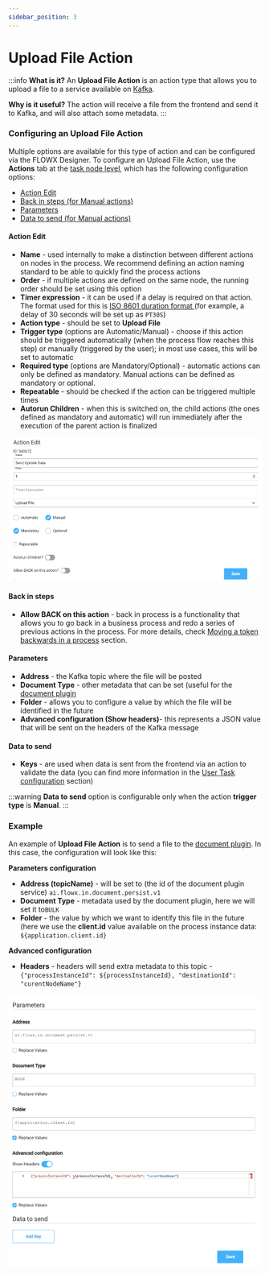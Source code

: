 ```yaml
---
sidebar_position: 3
---
```


# Upload File Action

:::info
**What is it?** An **Upload File Action** is an action type that allows you to upload a file to a service available on [Kafka](../../../platform-overview/frameworks-and-standards/event-driven-architecture-frameworks/intro-to-kafka-concepts.md).

**Why is it useful?** The action will receive a file from the frontend and send it to Kafka, and will also attach some metadata.
:::

### Configuring an Upload File Action

Multiple options are available for this type of action and can be configured via the FLOWX Designer. To configure an Upload File Action, use the **Actions** tab at the [task node level](../../../../flowx-designer/managing-a-process-flow/adding-an-action-to-a-node.md), which has the following configuration options:

* [Action Edit](upload-file-action.md#action-edit)
* [Back in steps (for Manual actions)](upload-file-action.md#back-in-steps)
* [Parameters](upload-file-action.md#parameters)
* [Data to send (for Manual actions)](upload-file-action.md#data-to-send)

#### Action Edit

* **Name** - used internally to make a distinction between different actions on nodes in the process. We recommend defining an action naming standard to be able to quickly find the process actions
* **Order** - if multiple actions are defined on the same node, the running order should be set using this option
* **Timer expression** - it can be used if a delay is required on that action. The format used for this is [ISO 8601 duration format ](https://www.digi.com/resources/documentation/digidocs/90001437-13/reference/r\_iso\_8601\_duration\_format.htm)(for example, a delay of 30 seconds will be set up as `PT30S`)
* **Action type** - should be set to **Upload File**&#x20;
* **Trigger type** (options are Automatic/Manual) - choose if this action should be triggered automatically (when the process flow reaches this step) or manually (triggered by the user); in most use cases, this will be set to automatic
* **Required type** (options are Mandatory/Optional) - automatic actions can only be defined as mandatory. Manual actions can be defined as mandatory or optional.&#x20;
* **Repeatable** - should be checked if the action can be triggered multiple times&#x20;
* **Autorun Children** - when this is switched on, the child actions (the ones defined as mandatory and automatic) will run immediately after the execution of the parent action is finalized

![](../img/upload_file_action_edit.png)

#### **Back in steps**

* **Allow BACK on this action** - back in process is a functionality that allows you to go back in a business process and redo a series of previous actions in the process. For more details, check [Moving a token backwards in a process](../../../flowx-designer/managing-a-process-flow/moving-a-token-backwards-in-a-process.md) section.

#### Parameters

* **Address**  - the Kafka topic where the file will be posted
* **Document Type** - other metadata that can be set (useful for the [document plugin](../../../platform-deep-dive/plugins/custom-plugins/documents-plugin/documents-plugin.md)
* **Folder** - allows you to configure a value by which the file will be identified in the future
* **Advanced configuration (Show headers)**- this represents a JSON value that will be sent on the headers of the Kafka message&#x20;

#### Data to send

* **Keys** - are used when data is sent from the frontend via an action to validate the data (you can find more information in the [User Task configuration](../user-task-node/) section)

:::warning
**Data to send** option is configurable only when the action **trigger type** is **Manual**.
:::

### Example

An example of **Upload File Action** is to send a file to the [document plugin](../../../platform-deep-dive/plugins/custom-plugins/documents-plugin/documents-plugin.md). In this case, the configuration will look like this:

**Parameters configuration**

* **Address (topicName)** - will be set to (the id of the document plugin service) `ai.flowx.in.document.persist.v1`
* **Document Type** - metadata used by the document plugin, here we will set it to`BULK`
* **Folder** - the value by which we want to identify this file in the future (here we use the **client.id** value available on the process instance data: `${application.client.id}`

**Advanced configuration**

* **Headers** - headers will send extra metadata to this topic -`{"processInstanceId": ${processInstanceId}, "destinationId": "curentNodeName"}`

![](../img/upload_file_action_params.png)